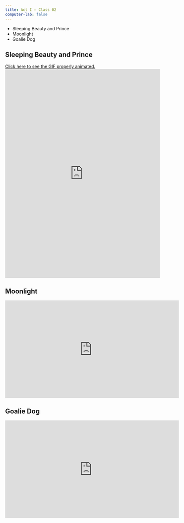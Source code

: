 ```yaml
---
title: Act I — Class 02
computer-lab: false
---
```


- Sleeping Beauty and Prince
- Moonlight
- Goalie Dog

## Sleeping Beauty and Prince

<a href="https://www.facebook.com/permalink.php?story_fbid=1918698441696465&id=1913407308892245">
Click here to see the GIF properly animated.
</a>

<iframe src="https://www.facebook.com/plugins/post.php?href=https%3A%2F%2Fwww.facebook.com%2Fpermalink.php%3Fstory_fbid%3D1918698441696465%26id%3D1913407308892245&width=500" width="500" height="674" style="border:none;overflow:hidden" scrolling="no" frameborder="0" allowTransparency="true"></iframe>

## Moonlight

<iframe src="https://www.facebook.com/plugins/video.php?href=https%3A%2F%2Fwww.facebook.com%2Fifilm.tw%2Fvideos%2F10155000899652486%2F&show_text=0&width=560" width="560" height="315" style="border:none;overflow:hidden" scrolling="no" frameborder="0" allowTransparency="true" allowFullScreen="true"></iframe>

## Goalie Dog

<iframe src="https://www.facebook.com/plugins/video.php?href=https%3A%2F%2Fwww.facebook.com%2F594346537442616%2Fvideos%2F625358634341406%2F&show_text=0&width=560" width="560" height="315" style="border:none;overflow:hidden" scrolling="no" frameborder="0" allowTransparency="true" allowFullScreen="true"></iframe>





